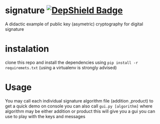 # signature [![DepShield Badge](https://depshield.sonatype.org/badges/mexcoder/signature/depshield.svg)](https://depshield.github.io)
A didactic example of public key (asymetric) cryptography for digital signature 


# instalation
clone this repo and install the dependencies using `pip install -r requiremets.txt` (using a virtualenv is strongly advised)

# Usage
You may call each individual signature algorithm file (addition ,product) to get a quick demo on console
you can also call `gui.py [algorithm]` where algorithm may be either addition or product this will give you a gui you can use to play with the keys and messages
